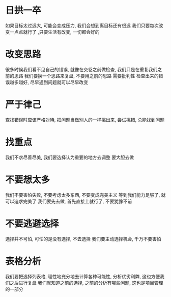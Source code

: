 # 日拱一卒
如果目标太过远大, 可能会变成压力, 我们会想到离目标还有很远
我们只要每次改变一点点就行了 ,只要生活有改变, 一切都会好的

# 改变思路
很多时候我们看不见自己的错误,
就像在交卷之前做检查, 我们只是在重复我们之前的思路
我们要换一个思路来复盘, 不要用之前的思路
需要批判性
检查出来的错误越多越好, 尽早遇到问题就可以尽早改变

# 严于律己
查找错误时应该严格对待,
把问题当做别人的一样挑出来, 尝试挑错, 总能找到问题

# 找重点
我们不求尽善尽美, 我们要选择认为重要的地方去调整
要大胆去做

# 不要想太多
我们不要害怕失败, 不要考虑太多东西, 不要变成完美主义
等到我们能力足够了, 就可以追求完美了
我们要先去做, 首先直接上就行了, 不要犹豫不前

# 不要逃避选择
选择并不可怕, 可怕的是没有选择, 不去选择
我们要主动选择机会, 千万不要害怕

# 表格分析
我们要把选择列表格, 理性地充分地去计算各种可能性, 分析优劣利弊, 这也方便我们之后进行复盘
我们就知道之前的选择, 之前的分析有哪些问题, 这也是项目管理的一部分

